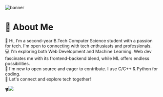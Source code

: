 
![banner](https://github.com/kanchanrai7/kanchanrai7/assets/114416916/a7b2f5d4-ba73-4a4f-be3d-9b1c4a5aca95)
# 💫 About Me
👋 Hi, I'm a second-year B.Tech Computer Science student with a passion for tech. I'm open to connecting with tech enthusiasts and professionals.<br>
💻 I'm exploring both Web Development and Machine Learning. Web dev fascinates me with its frontend-backend blend, while ML offers endless possibilities.<br>
🚀 I'm new to open source and eager to contribute. I use C/C++ & Python for coding.<br>
🌟 Let's connect and explore tech together!<br>

🍀[![](https://visitcount.itsvg.in/api?id=kanchanrai7&icon=1&color=0)](https://visitcount.itsvg.in)


